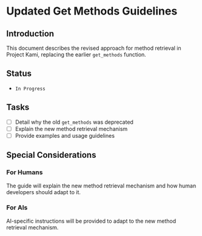 # Updated Get Methods Guidelines

## Introduction
This document describes the revised approach for method retrieval in Project Kami, replacing the earlier `get_methods` function.

## Status
- `In Progress`

## Tasks
- [ ] Detail why the old `get_methods` was deprecated
- [ ] Explain the new method retrieval mechanism
- [ ] Provide examples and usage guidelines

## Special Considerations
### For Humans
The guide will explain the new method retrieval mechanism and how human developers should adapt to it.

### For AIs
AI-specific instructions will be provided to adapt to the new method retrieval mechanism.
